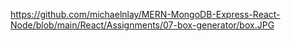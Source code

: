https://github.com/michaelnlay/MERN-MongoDB-Express-React-Node/blob/main/React/Assignments/07-box-generator/box.JPG
